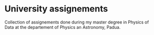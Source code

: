 # University assignements





Collection of assignements done during my master degree in Physics of Data at the departement of Physics an Astronomy, Padua.
